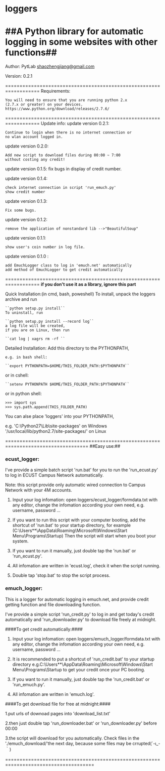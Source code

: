 # loggers
##A Python library for automatic logging in some websites with other functions##
==================================================================
Author: PytLab <shaozhengjiang@gmail.com>

Version: 0.2.1

==================================================================
Requirements:

	You will need to ensure that you are running python 2.x 
	(2.7.x or greater) on your devices.
	https://www.python.org/download/releases/2.7.6/
	
==================================================================
Update info:
update version 0.2.1:

	Continue to login when there is no internet connection or
	no wlan account logged in.
update version 0.2.0:

	Add new script to download files during 00:00 ~ 7:00
	without costing any credit!
	
update version 0.1.5:
	fix bugs in display of credit number.
	
update version 0.1.4:

	check internet connection in script 'run_emuch.py'
	show credit number
	
update version 0.1.3:

	Fix some bugs.
	
update version 0.1.2:

	remove the application of nonstandard lib -->"BeautifulSoup"
update version 0.1.1:

	show user's coin number in log file.
	
update version 0.1.0 : 

	add EmuchLogger class to log in 'emuch.net' automatically
	add method of EmuchLogger to get credit automatically
	
==================================================================
**if you don't use it as a library, ignore this part**

Quick Installation:(in cmd, bash, poweshell)
    To install, unpack the loggers archive and run
	
	``python setup.py install``
    To uninstall, run 
	
	``python setup.py install --record log``
    a log file will be created,
    if you are on Linux, then run
		
	``cat log | xagrs rm -rf ``

Detailed Installation:
Add this directory to the PYTHONPATH, 
	
    e.g. in bash shell:
	
	``export PYTHONPATH=$HOME/THIS_FOLDER_PATH:$PYTHONPATH``
		
or in cshell:
	
	``setenv PYTHONPATH $HOME/THIS_FOLDER_PATH:$PYTHONPATH`` 
or in python shell:
	
	>>> import sys
	>>> sys.path.append(THIS_FOLDER_PATH)

You can alse place 'loggers' into your PYTHONPATH, 
	
e.g. 'C:\Python27\Lib\site-packages' on Windows
'/usr/local/lib/python2.7/site-packages/' on Linux

===================================================================================
##Easy use:##

###  ecust_logger:  ###

I've provide a simple batch script 'run.bat' for you to run the 
'run_ecust.py' to log in ECUST Campus Network automatically.

Note: this script provide only automatic wired connection to 
Campus Network with your 4M accounts.

1. Input your log infomation:
   open loggers/ecust_logger/formdata.txt with any editor,
   change the infomation according your own need, 
   e.g. username, password ...

2. If you want to run this script with your computer booting,
   add the shortcut of 'run.bat' to your startup directory, for example
   (C:\Users\**\AppData\Roaming\Microsoft\Windows\Start Menu\Programs\Startup)
   Then the script will start when you boot your system.

3. If you want to run it manually, just double tap the 'run.bat' 
   or 'run_ecust.py'.

4. All infomation are written in 'ecust.log', check it when the script running.

5. Double tap 'stop.bat' to stop the script process.


###  emuch_logger: ###

This is a logger for automatic logging in emuch.net, 
and provide credit getting function and file downloading function.

I've provide a simple script 'run_credit.py' to log in and get today's credit
automatically and  'run_downloader.py' to download file freely at midnight.

####To get credit automatically:####
1. Input your log infomation:
    open loggers/emuch_logger/formdata.txt with any editor,
    change the infomation according your own need, 
    e.g. username, password ...

2. It is recommended to put a shortcut of 'run_credit.bat' to your startup directory
   e.g.C:\Users\**\AppData\Roaming\Microsoft\Windows\Start Menu\Programs\Startup
   to get your credit once your PC booting.

3. If you want to run it manually, just double tap the 'run_credit.bat' 
   or 'run_emuch.py'.

4. All infomation are written in 'emuch.log'.

####To get download file for free at midnight:####

1.put urls of downoad pages into 'download_list.txt'

2.then just double tap 'run_downloader.bat' or 'run_downloader.py' before 00:00

3.the script will download for you automatically. Check files in the './emuch_download/'the next day,
  because some files may be crrupted(´-ι_-｀)
	  
=====================================================================================
